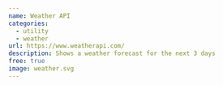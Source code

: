 ```yaml
---
name: Weather API
categories:
  - utility
  - weather
url: https://www.weatherapi.com/
description: Shows a weather forecast for the next 3 days
free: true
image: weather.svg
---
```

